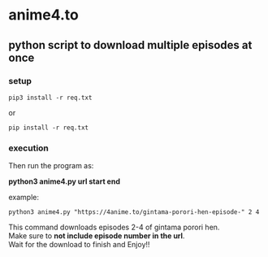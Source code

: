 # anime4.to

## python script to download multiple episodes at once

### setup
```
pip3 install -r req.txt
```
or
```
pip install -r req.txt
```

### execution   
Then run the program as:   

**python3  anime4.py  url  start  end**

example:

```
python3 anime4.py "https://4anime.to/gintama-porori-hen-episode-" 2 4
```

This command downloads episodes 2-4 of gintama porori hen.   
Make sure to **not include episode number in the url**.    
Wait for the download to finish and Enjoy!!
